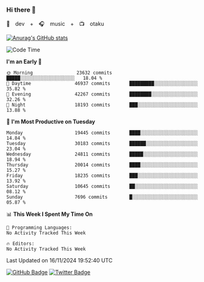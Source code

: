 ### Hi there 👋

🚀　dev　+　🎧　music　+　📺　otaku


[![Anurag's GitHub stats](https://github-readme-stats.vercel.app/api?username=koheitasaka&count_private=true&show_icons=true&theme=monokai)](https://github.com/koheitasaka/github-readme-stats)

<!--START_SECTION:waka-->
![Code Time](http://img.shields.io/badge/Code%20Time-1%2C161%20hrs%2023%20mins-blue)

**I'm an Early 🐤** 

```text
🌞 Morning                23632 commits       █████░░░░░░░░░░░░░░░░░░░░   18.04 % 
🌆 Daytime                46937 commits       █████████░░░░░░░░░░░░░░░░   35.82 % 
🌃 Evening                42267 commits       ████████░░░░░░░░░░░░░░░░░   32.26 % 
🌙 Night                  18193 commits       ███░░░░░░░░░░░░░░░░░░░░░░   13.88 % 
```
📅 **I'm Most Productive on Tuesday** 

```text
Monday                   19445 commits       ████░░░░░░░░░░░░░░░░░░░░░   14.84 % 
Tuesday                  30183 commits       ██████░░░░░░░░░░░░░░░░░░░   23.04 % 
Wednesday                24811 commits       █████░░░░░░░░░░░░░░░░░░░░   18.94 % 
Thursday                 20014 commits       ████░░░░░░░░░░░░░░░░░░░░░   15.27 % 
Friday                   18235 commits       ███░░░░░░░░░░░░░░░░░░░░░░   13.92 % 
Saturday                 10645 commits       ██░░░░░░░░░░░░░░░░░░░░░░░   08.12 % 
Sunday                   7696 commits        █░░░░░░░░░░░░░░░░░░░░░░░░   05.87 % 
```


📊 **This Week I Spent My Time On** 

```text
💬 Programming Languages: 
No Activity Tracked This Week

🔥 Editors: 
No Activity Tracked This Week
```


 Last Updated on 16/11/2024 19:52:40 UTC
<!--END_SECTION:waka-->

[![GitHub Badge](https://img.shields.io/badge/GitHub-100000?style=for-the-badge&logo=github&logoColor=white)](https://github.com/koheitasaka)
[![Twitter Badge](https://img.shields.io/badge/Twitter-1DA1F2?style=for-the-badge&logo=twitter&logoColor=white)](https://twitter.com/sleep_asleep_)
